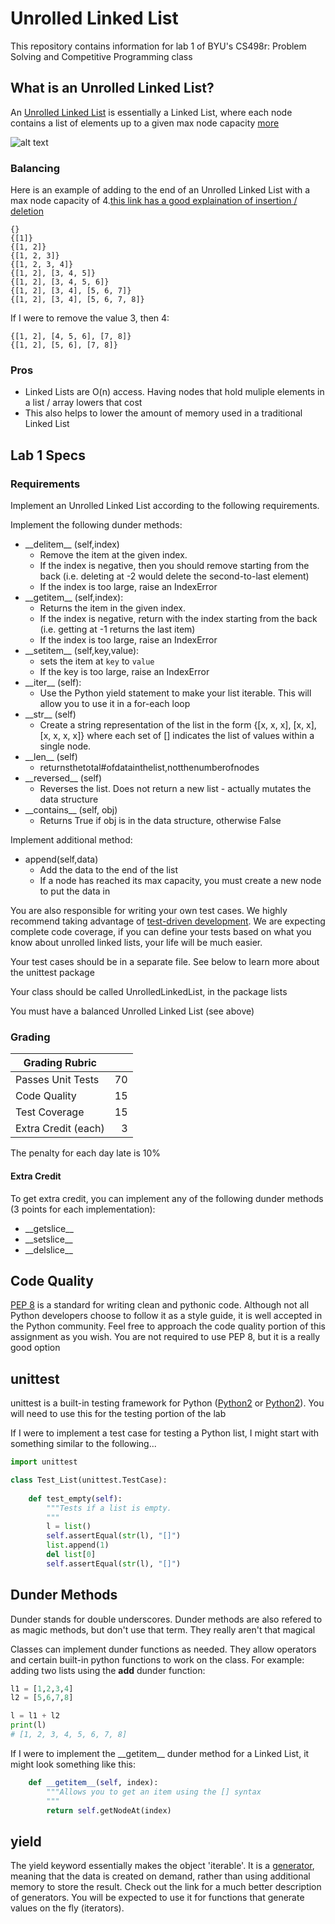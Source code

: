 # Unrolled Linked List

This repository contains information for lab 1 of BYU's CS498r: Problem Solving and Competitive Programming class


## What is an Unrolled Linked List?

An [Unrolled Linked List](https://en.wikipedia.org/wiki/Unrolled_linked_list) is essentially a Linked List, where each node contains a list of elements up to a given max node capacity [more](https://brilliant.org/wiki/unrolled-linked-list/) 

![alt text](https://upload.wikimedia.org/wikipedia/commons/1/16/Unrolled_linked_lists_%281-8%29.PNG)

### Balancing

Here is an example of adding to the end of an Unrolled Linked List with a max node capacity of 4.[this link has a good explaination of insertion / deletion](https://blogs.msdn.microsoft.com/devdev/2005/08/22/unrolled-linked-lists/)

```
{}
{[1]}
{[1, 2]}
{[1, 2, 3]}
{[1, 2, 3, 4]}
{[1, 2], [3, 4, 5]}
{[1, 2], [3, 4, 5, 6]}
{[1, 2], [3, 4], [5, 6, 7]}
{[1, 2], [3, 4], [5, 6, 7, 8]}
```

If I were to remove the value 3, then 4:

```
{[1, 2], [4, 5, 6], [7, 8]}
{[1, 2], [5, 6], [7, 8]}
```

### Pros

* Linked Lists are O(n) access. Having nodes that hold muliple elements in a list / array lowers that cost
* This also helps to lower the amount of memory used in a traditional Linked List

## Lab 1 Specs

### Requirements

Implement an Unrolled Linked List according to the following requirements. 

Implement the following dunder methods:

* \_\_delitem\_\_ (self,index)
    * Remove the item at the given index.
    * If the index is negative, then you should remove starting from the back (i.e. deleting at -2 would delete the second-to-last element)
    * If the index is too large, raise an IndexError
* \_\_getitem\_\_ (self,index):
    * Returns the item in the given index.
    * If the index is negative, return with the index starting from the back (i.e. getting at -1 returns the last item)
    * If the index is too large, raise an IndexError
* \_\_setitem\_\_ (self,key,value):
    * sets the item at `key` to `value`
    * If the key is too large, raise an IndexError
* \_\_iter\_\_ (self):
    * Use the Python yield statement to make your list iterable. This will allow you to use it in a for-each loop
* \_\_str\_\_ (self)
    * Create a string representation of the list in the form {[x, x, x], [x, x], [x, x, x, x]}
where each set of [] indicates the list of values within a single node.
* \_\_len\_\_ (self)
    * returnsthetotal#ofdatainthelist,notthenumberofnodes
* \_\_reversed\_\_ (self)
    * Reverses the list. Does not return a new list - actually mutates the data structure
* \_\_contains\_\_ (self, obj)
    * Returns True if obj is in the data structure, otherwise False

Implement additional method:

* append(self,data)
    * Add the data to the end of the list
    * If a node has reached its max capacity, you must create a new node to put the data in

You are also responsible for writing your own test cases. We highly recommend taking advantage of [test-driven development](https://en.wikipedia.org/wiki/Test-driven_development). We are expecting complete code coverage, if you can define your tests based on what you know about unrolled linked lists, your life will be much easier. 

Your test cases should be in a separate file. See below to learn more about the unittest package

Your class should be called UnrolledLinkedList, in the package lists

You must have a balanced Unrolled Linked List (see above)

### Grading

| Grading Rubric      |    |
| ------------------- | --:|
| Passes Unit Tests   | 70 |
| Code Quality        | 15 |
| Test Coverage       | 15 |
| Extra Credit (each) |  3 |

The penalty for each day late is 10%

#### Extra Credit

To get extra credit, you can implement any of the following dunder methods (3 points for each implementation):

* \_\_getslice\_\_
* \_\_setslice\_\_
* \_\_delslice\_\_

## Code Quality

[PEP 8](https://www.python.org/dev/peps/pep-0008/) is a standard for writing clean and pythonic code. Although not all Python developers choose to follow it as a style guide, it is well accepted in the Python community. Feel free to approach the code quality portion of this assignment as you wish. You are not required to use PEP 8, but it is a really good option

## unittest

unittest is a built-in testing framework for Python ([Python2](https://docs.python.org/2/library/unittest.html) or [Python2](https://docs.python.org/3/library/unittest.html)). You will need to use this for the testing portion of the lab

If I were to implement a test case for testing a Python list, I might start with something similar to the following...

```python
import unittest

class Test_List(unittest.TestCase):
    
    def test_empty(self):
        """Tests if a list is empty.
        """
        l = list()
        self.assertEqual(str(l), "[]")
        list.append(1)
        del list[0]
        self.assertEqual(str(l), "[]")

```

## Dunder Methods

Dunder stands for double underscores. Dunder methods are also refered to as magic methods, but don't use that term. They really aren't that magical

Classes can implement dunder functions as needed. They allow operators and certain built-in python functions to work on the class. For example: adding two lists using the __add__ dunder function:

```python
l1 = [1,2,3,4]
l2 = [5,6,7,8]

l = l1 + l2
print(l)
# [1, 2, 3, 4, 5, 6, 7, 8]
```

If I were to implement the \_\_getitem\_\_ dunder method for a Linked List, it might look something like this:

```python
    def __getitem__(self, index):
        """Allows you to get an item using the [] syntax
        """
        return self.getNodeAt(index)
```


## yield

The yield keyword essentially makes the object 'iterable'. It is a [generator](https://pythontips.com/2013/09/29/the-python-yield-keyword-explained/), meaning that the data is created on demand, rather than using additional memory to store the result. Check out the link for a much better description of generators. You will be expected to use it for functions that generate values on the fly (iterators). 


